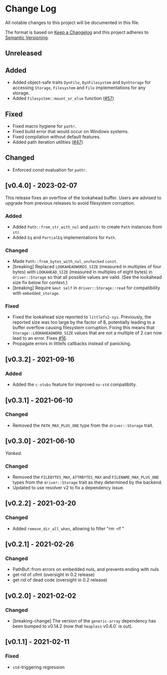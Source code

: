 # Change Log

All notable changes to this project will be documented in this file.

The format is based on [Keep a Changelog](http://keepachangelog.com/)
and this project adheres to [Semantic Versioning](http://semver.org/).

## Unreleased

## Added
- Added object-safe traits `DynFile`, `DynFilesystem` and `DynStorage` for
  accessing `Storage`, `Filesystem` and `File` implementations for any storage.
- Added `Filesystem::mount_or_else` function ([#57][])

## Fixed

- Fixed macro hygiene for `path!`.
- Fixed build error that would occur on Windows systems.
- Fixed compilation without default features.
- Added path iteration utilities ([#47][])

## Changed

- Enforced const evaluation for `path!`.

[#47]: https://github.com/trussed-dev/littlefs2/pull/47
[#57]: https://github.com/trussed-dev/littlefs2/pull/57

## [v0.4.0] - 2023-02-07

This release fixes an overflow of the lookahead buffer.  Users are advised to
upgrade from previous releases to avoid filesystem corruption.

### Added
- Added `Path::from_str_with_nul` and `path!` to create `Path` instances from
  `str`.
- Added `Eq` and `PartialEq` implementations for `Path`.

### Changed
- Made `Path::from_bytes_with_nul_unchecked` `const`.
- [breaking] Replaced `LOOKAHEADWORDS_SIZE` (measured in multiples of four
  bytes) with `LOOKAHEAD_SIZE` (measured in multiples of eight bytes) in
  `driver::Storage` so that all possible values are valid.  (See the lookahead
  size fix below for context.)
- [breaking] Require `&mut self` in `driver::Storage::read` for compatibility
  with `embedded_storage`.

### Fixed
- Fixed the lookahead size reported to `littlefs2-sys`.  Previously, the
  reported size was too large by the factor of 8, potentially leading to a
  buffer overflow causing filesystem corruption.  Fixing this means that
  `Storage::LOOKAHEADWORD_SIZE` values that are not a multiple of 2 can now
  lead to an error.  Fixes [#16].
- Propagate errors in littlefs callbacks instead of panicking.

[#16]: https://github.com/trussed-dev/littlefs2/issues/16

## [v0.3.2] - 2021-09-16

### Added
- Added the `c-stubs` feature for improved `no-std` compatiblity.

## [v0.3.1] - 2021-06-10

### Changed
- Removed the `PATH_MAX_PLUS_ONE` type from the `driver::Storage` trait.

## [v0.3.0] - 2021-06-10

*Yanked.*

### Changed
- Removed the `FILEBYTES_MAX`, `ATTRBYTES_MAX` and `FILENAME_MAX_PLUS_ONE`
  types from the `driver::Storage` trait as they determined by the backend.
- Updated to use resolver v2 to fix a dependency issue.

## [v0.2.2] - 2021-03-20

### Changed
- Added `remove_dir_all_when`, allowing to filter "rm -rf <path>"

## [v0.2.1] - 2021-02-26

### Changed
- PathBuf::from errors on embedded nuls, and prevents ending
  with nuls
- get rid of ufmt (oversight in 0.2 release)
- get rid of dead code (oversight in 0.2 release)

## [v0.2.0] - 2021-02-02

### Changed

- [breaking-change] The version of the `generic-array` dependency has been
  bumped to v0.14.2 (now that `heapless` v0.6.0` is out).

## [v0.1.1] - 2021-02-11

### Fixed

- `std`-triggering regression

[Unreleased]: https://github.com/trussed-dev/littlefs2/compare/0.4.0...HEAD
[0.4.0]: https://github.com/trussed-dev/littlefs2/releases/tag/0.4.0
[0.3.2]: https://github.com/trussed-dev/littlefs2/releases/tag/0.3.2
[0.3.1]: https://github.com/trussed-dev/littlefs2/releases/tag/0.3.1
[0.3.0]: https://github.com/trussed-dev/littlefs2/releases/tag/0.3.0
[0.2.2]: https://github.com/trussed-dev/littlefs2/releases/tag/0.2.2
[0.2.1]: https://github.com/trussed-dev/littlefs2/releases/tag/0.2.1
[0.2.0]: https://github.com/trussed-dev/littlefs2/releases/tag/0.2.0
[0.1.1]: https://github.com/trussed-dev/littlefs2/releases/tag/0.1.0
